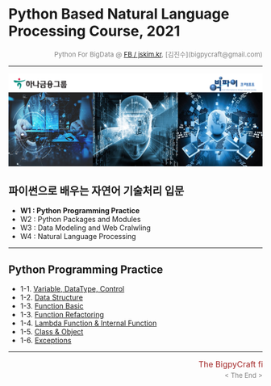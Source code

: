 
# Python Based Natural Language Processing Course, 2021

<div align='right'><font size=2 color='gray'>Python For BigData @ <font color='blue'><a href='https://www.facebook.com/jskim.kr'>FB / jskim.kr</a></font>, [김진수](bigpycraft@gmail.com)</font></div>
<hr>

<img src="../images/img_main_front.png">

## 파이썬으로 배우는 자연어 기술처리 입문
- <b>W1 : Python Programming Practice</b>
- W2 : Python Packages and Modules
- W3 : Data Modeling and Web Cralwling
- W4 : Natural Language Processing
<hr>

## Python Programming Practice

- 1-1. [Variable, DataType, Control         ][A1010]
- 1-2. [Data Structure                      ][A1020]
- 1-3. [Function Basic                      ][A1031]
- 1-3. [Function Refactoring                ][A1032]
- 1-4. [Lambda Function & Internal Function ][A1040]
- 1-5. [Class & Object                      ][A1052]
- 1-6. [Exceptions                          ][A1060]

[A1010]:  https://htmlpreview.github.io/?https://github.com/bigpycraft/ent21-hanafin-nlp/blob/master/notebook/html/BPC_A101_Review_DataType.html                      "Go A1010"
[A1020]:  https://htmlpreview.github.io/?https://github.com/bigpycraft/ent21-hanafin-nlp/blob/master/notebook/html/BPC_A102_Review_DataStructure.html                 "Go A1020"
[A1031]:  https://htmlpreview.github.io/?https://github.com/bigpycraft/ent21-hanafin-nlp/blob/master/notebook/html/BPC_A103_Review_Function1_Basic.html               "Go A1031"
[A1032]:  https://htmlpreview.github.io/?https://github.com/bigpycraft/ent21-hanafin-nlp/blob/master/notebook/html/BPC_A103_Review_Function2_Extension.html           "Go A1032"
[A1040]:  https://htmlpreview.github.io/?https://github.com/bigpycraft/ent21-hanafin-nlp/blob/master/notebook/html/BPC_A104_Lambda_Internal_Functiion.html            "Go A1040"
[A1051]:  https://htmlpreview.github.io/?https://github.com/bigpycraft/ent21-hanafin-nlp/blob/master/notebook/html/BPC_A105_Review_Class1_Basic.html                  "Go A1051"
[A1052]:  https://htmlpreview.github.io/?https://github.com/bigpycraft/ent21-hanafin-nlp/blob/master/notebook/html/BPC_A105_Review_Class2_OOP.html                    "Go A1052"
[A1060]:  https://htmlpreview.github.io/?https://github.com/bigpycraft/ent21-hanafin-nlp/blob/master/notebook/html/BPC_A106_Exceptions.html                           "Go A1060"

<hr>
<marquee><font size=3 color='brown'>The BigpyCraft find the information to design valuable society with Technology & Craft.</font></marquee>
<div align='right'><font size=2 color='gray'> &lt; The End &gt; </font></div>
